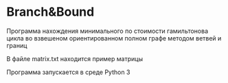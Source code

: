# Branch&amp;Bound

Программа нахождения минимального по стоимости гамильтонова цикла во взвешеном ориентированном полном графе методом ветвей и границ

В файле matrix.txt находится пример матрицы

Программа запускается в среде Python 3
